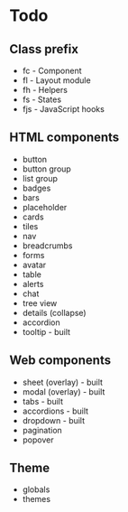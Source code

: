 # Todo

## Class prefix

- fc - Component
- fl - Layout module
- fh - Helpers
- fs - States
- fjs - JavaScript hooks

## HTML components

- button
- button group
- list group
- badges
- bars
- placeholder
- cards
- tiles
- nav
- breadcrumbs
- forms
- avatar
- table
- alerts
- chat
- tree view
- details (collapse)
- accordion
- tooltip - built

## Web components

- sheet (overlay) - built
- modal (overlay) - built
- tabs - built
- accordions - built
- dropdown - built
- pagination
- popover

## Theme

- globals
- themes
